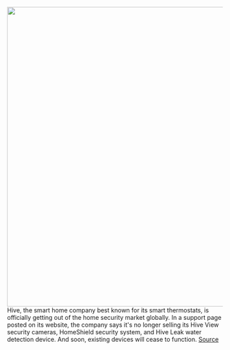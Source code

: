 <img src='https://cdn.vox-cdn.com/thumbor/JukUaE3D5cdEd_imzo_15WIkYl0=/0x0:818x500/1200x800/filters:focal(344x185:474x315)/cdn.vox-cdn.com/uploads/chorus_image/image/71098239/yves_behar_hive_view_indoor_camera_designboom_001.0.jpg' width='700px' /><br/>
Hive, the smart home company best known for its smart thermostats, is officially getting out of the home security market globally. In a support page posted on its website, the company says it's no longer selling its Hive View security cameras, HomeShield security system, and Hive Leak water detection device. And soon, existing devices will cease to function.
<a href='https://www.theverge.com/2022/7/12/23205004/hives-abandoned-smart-home-devices-will-cease-operation-starting-in-2023'> Source <a/>